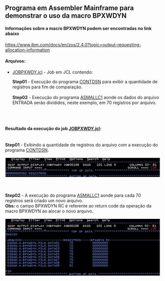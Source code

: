## Programa em Assembler Mainframe para demonstrar o uso da macro BPXWDYN


#### Informações sobre a macro BPXWDYN podem ser encontradas no link abaixo

https://www.ibm.com/docs/en/zos/2.4.0?topic=output-requesting-allocation-information


#### Arquivos:

* <a href="https://github.com/diegoemoyses/Mainframe-Assembly/blame/main/JOBPXWDY.jcl">JOBPXWDY.jcl</a>  - Job em JCL contendo:

  <strong>Step01</strong> - Execução do programa  <a href="https://github.com/diegoemoyses/Mainframe-Assembly/blame/main/CONTDSN.asm">CONTDSN</a> para exibir a quantidade de registros para fim de comparação.<br><br>
 <strong> Step02</strong> - Execução do programa  <a href="https://github.com/diegoemoyses/Mainframe-Assembly/blame/main/ASMALLC1.asm">ASMALLC1</a> aonde os dados do arquivo ENTRADA serão divididos, neste exemplo, em 70 registros por arquivo.

<br><br>

#### Resultado da execução do job  <a href="https://github.com/diegoemoyses/Mainframe-Assembly/blame/main/JOBPXWDY.jcl">JOBPXWDY.jcl</a>:<br><br>
          
<strong>Step01</strong> - Exibindo a quantidade de registros do arquivo com a execução do programa <a href="https://github.com/diegoemoyses/Mainframe-Assembly/blame/main/CONTDSN.asm">CONTDSN</a>.
<br><br>
![Resultado.](https://github.com/diegoemoyses/Mainframe-Assembly/blob/main/JOBPXWDYstep01.png)

<br><br>
<strong>Step02</strong> - A execução do programa <a href="https://github.com/diegoemoyses/Mainframe-Assembly/blame/main/ASMALLC1.asm">ASMALLC1</a> aonde para cada 70 registros será criado um novo arquivo.
<br><strong>Obs:</strong> o campo  BPXWDYN RC é referente
ao return code da operação da macro BPXWDYN ao alocar o novo arquivo.
<br><br>
![Resultado.](https://github.com/diegoemoyses/Mainframe-Assembly/blob/main/JOBPXWDYstep02.png)
